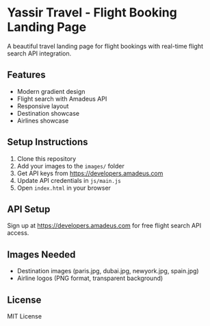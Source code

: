 # Yassir Travel - Flight Booking Landing Page

A beautiful travel landing page for flight bookings with real-time flight search API integration.

## Features
- Modern gradient design
- Flight search with Amadeus API
- Responsive layout
- Destination showcase
- Airlines showcase

## Setup Instructions

1. Clone this repository
2. Add your images to the `images/` folder
3. Get API keys from https://developers.amadeus.com
4. Update API credentials in `js/main.js`
5. Open `index.html` in your browser

## API Setup
Sign up at https://developers.amadeus.com for free flight search API access.

## Images Needed
- Destination images (paris.jpg, dubai.jpg, newyork.jpg, spain.jpg)
- Airline logos (PNG format, transparent background)

## License
MIT License